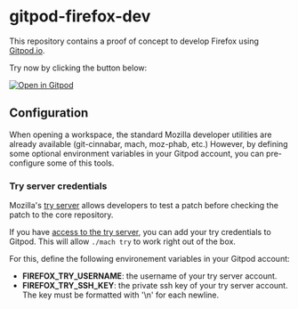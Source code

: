 # gitpod-firefox-dev

This repository contains a proof of concept to develop Firefox using
[Gitpod.io][].

Try now by clicking the button below:

[![Open in Gitpod](https://gitpod.io/button/open-in-gitpod.svg)](https://gitpod.io/#https://github.com/willdurand/gitpod-firefox-dev)

[gitpod.io]: https://gitpod.io/

## Configuration

When opening a workspace, the standard Mozilla developer utilities are already available (git-cinnabar,
mach, moz-phab, etc.) However, by defining some optional environment variables in your Gitpod account,
you can pre-configure some of this tools.

### Try server credentials

Mozilla's [try server](https://wiki.mozilla.org/ReleaseEngineering/TryServer) allows developers to test
a patch before checking the patch to the core repository.

If you have [access to the try server](https://wiki.mozilla.org/ReleaseEngineering/TryServer#Getting_access_to_the_Try_Server), you can add your try credentials to Gitpod. This will allow `./mach try` to work right out of the box.

For this, define the following environement variables in your Gitpod account:

- **FIREFOX_TRY_USERNAME**: the username of your try server account.
- **FIREFOX_TRY_SSH_KEY**: the private ssh key of your try server account. The key must be formatted
  with '\n' for each newline.

